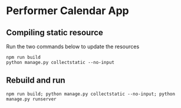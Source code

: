# Performer Calendar App

## Compiling static resource

Run the two commands below to update the resources
```
npm run build
python manage.py collectstatic --no-input
```

## Rebuild and run
```
npm run build; python manage.py collectstatic --no-input; python manage.py runserver
```